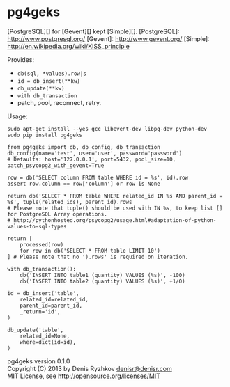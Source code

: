 pg4geks
=======

[PostgreSQL][] for [Gevent][] kept [Simple][].
[PostgreSQL]: http://www.postgresql.org/
[Gevent]: http://www.gevent.org/
[Simple]: http://en.wikipedia.org/wiki/KISS_principle

Provides:
* `db(sql, *values).row|s`
* `id = db_insert(**kw)`
* `db_update(**kw)`
* `with db_transaction`
* patch, pool, reconnect, retry.

Usage:

    sudo apt-get install --yes gcc libevent-dev libpq-dev python-dev
    sudo pip install pg4geks

    from pg4geks import db, db_config, db_transaction
    db_config(name='test', user='user', password='password')
    # Defaults: host='127.0.0.1', port=5432, pool_size=10, patch_psycopg2_with_gevent=True

    row = db('SELECT column FROM table WHERE id = %s', id).row
    assert row.column == row['column'] or row is None

    return db('SELECT * FROM table WHERE related_id IN %s AND parent_id = %s', tuple(related_ids), parent_id).rows
    # Please note that tuple() should be used with IN %s, to keep list [] for PostgreSQL Array operations.
    # http://pythonhosted.org/psycopg2/usage.html#adaptation-of-python-values-to-sql-types

    return [
        processed(row)
        for row in db('SELECT * FROM table LIMIT 10')
    ] # Please note that no ').rows' is required on iteration.

    with db_transaction():
        db('INSERT INTO table1 (quantity) VALUES (%s)', -100)
        db('INSERT INTO table2 (quantity) VALUES (%s)', +1/0)

    id = db_insert('table',
        related_id=related_id,
        parent_id=parent_id,
        _return='id',
    )

    db_update('table',
        related_id=None,
        where=dict(id=id),
    )

pg4geks version 0.1.0  
Copyright (C) 2013 by Denis Ryzhkov <denisr@denisr.com>  
MIT License, see http://opensource.org/licenses/MIT
